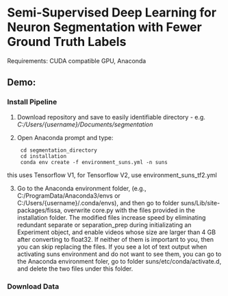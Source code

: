 # Semi-Supervised Deep Learning for Neuron Segmentation with Fewer Ground Truth Labels

Requirements: 
CUDA compatible GPU, Anaconda

## Demo:

### Install Pipeline

1) Download repository and save to easily identifiable directory - e.g. *C:/Users/{username}/Documents/segmentation* 

2) Open Anaconda prompt and type:  

        cd segmentation_directory
        cd installation
        conda env create -f environment_suns.yml -n suns 
        
  this uses Tensorflow V1, for Tensorflow V2, use environment_suns_tf2.yml
  
3) Go to the Anaconda environment folder, (e.g., C:/ProgramData/Anaconda3/envs or C:/Users/{username}/.conda/envs), and then go to folder suns/Lib/site-packages/fissa, overwrite core.py with the files provided in the installation folder. The modified files increase speed by eliminating redundant separate or separation_prep during initializating an Experiment object, and enable videos whose size are larger than 4 GB after converting to float32. If neither of them is important to you, then you can skip replacing the files. If you see a lot of text output when activating suns environment and do not want to see them, you can go to the Anaconda environment foler, go to folder suns/etc/conda/activate.d, and delete the two files under this folder. 

### Download Data






